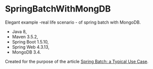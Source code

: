 # SpringBatchWithMongDB
Elegant example -real life scenario - of spring batch with MongoDB.
- Java 8,
- Maven 3.5.2,
- Spring Boot 1.5.10,
- Spring Web 4.3.13,
- MongoDB 3.4.

Created for the purpose of the article [Spring Batch: a Typical Use Case](https://dzone.com/articles/spring-batch-typical-use-case).
